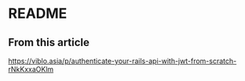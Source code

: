 # README

## From this article
https://viblo.asia/p/authenticate-your-rails-api-with-jwt-from-scratch-rNkKxxaOKlm
